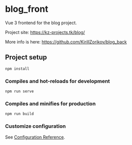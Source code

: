 # blog_front

Vue 3 frontend for the blog project.

Project site: https://kz-projects.tk/blog/

More info is here: https://github.com/KirillZorikov/blog_back


## Project setup
```
npm install
```

### Compiles and hot-reloads for development
```
npm run serve
```

### Compiles and minifies for production
```
npm run build
```

### Customize configuration
See [Configuration Reference](https://cli.vuejs.org/config/).

